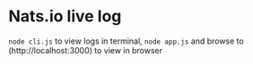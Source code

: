 # Nats.io live log

`node cli.js` to view logs in terminal, `node app.js` and browse to (http://localhost:3000) to view in browser
